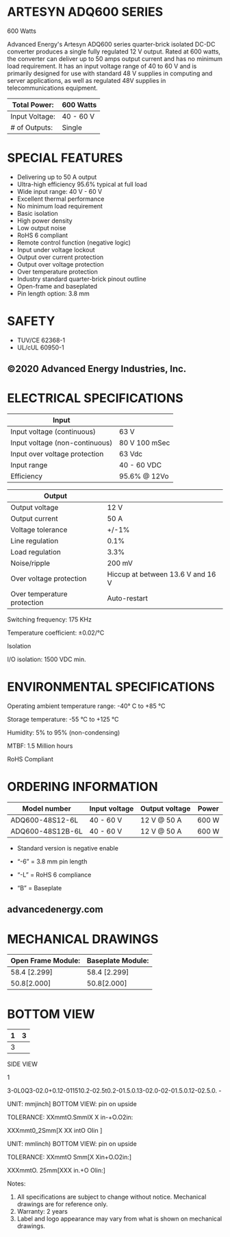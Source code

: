 # ARTESYN ADQ600 SERIES

600 Watts

Advanced Energy's Artesyn ADQ600 series quarter-brick isolated DC-DC converter produces a single fully regulated 12 V output. Rated at 600 watts, the converter can deliver up to 50 amps output current and has no minimum load requirement. It has an input voltage range of 40 to 60 V and is primarily designed for use with standard 48 V supplies in computing and server applications, as well as regulated 48V supplies in telecommunications equipment.

|Total Power:|600 Watts|
|---|---|
|Input Voltage:|40 - 60 V|
|# of Outputs:|Single|

# SPECIAL FEATURES

- Delivering up to 50 A output
- Ultra-high efficiency 95.6% typical at full load
- Wide input range: 40 V - 60 V
- Excellent thermal performance
- No minimum load requirement
- Basic isolation
- High power density
- Low output noise
- RoHS 6 compliant
- Remote control function (negative logic)
- Input under voltage lockout
- Output over current protection
- Output over voltage protection
- Over temperature protection
- Industry standard quarter-brick pinout outline
- Open-frame and baseplated
- Pin length option: 3.8 mm

# SAFETY

- TUV/CE 62368-1
- UL/cUL 60950-1

©2020 Advanced Energy Industries, Inc.
---
# ELECTRICAL SPECIFICATIONS

|Input| |
|---|---|
|Input voltage (continuous)|63 V|
|Input voltage (non-continuous)|80 V 100 mSec|
|Input over voltage protection|63 Vdc|
|Input range|40 - 60 VDC|
|Efficiency|95.6% @ 12Vo|

|Output| |
|---|---|
|Output voltage|12 V|
|Output current|50 A|
|Voltage tolerance|+/-1%|
|Line regulation|0.1%|
|Load regulation|3.3%|
|Noise/ripple|200 mV|
|Over voltage protection|Hiccup at between 13.6 V and 16 V|
|Over temperature protection|Auto-restart|

Switching frequency: 175 KHz

Temperature coefficient: ±0.02/°C

Isolation

I/O isolation: 1500 VDC min.

# ENVIRONMENTAL SPECIFICATIONS

Operating ambient temperature range: -40° C to +85 °C

Storage temperature: -55 °C to +125 °C

Humidity: 5% to 95% (non-condensing)

MTBF: 1.5 Million hours

RoHS Compliant

# ORDERING INFORMATION

|Model number|Input voltage|Output voltage|Power|
|---|---|---|---|
|ADQ600-48S12-6L|40 - 60 V|12 V @ 50 A|600 W|
|ADQ600-48S12B-6L|40 - 60 V|12 V @ 50 A|600 W|

- Standard version is negative enable

- “-6” = 3.8 mm pin length

- “-L” = RoHS 6 compliance

- “B” = Baseplate

advancedenergy.com
---
# MECHANICAL DRAWINGS

|Open Frame Module:|Baseplate Module:|
|---|---|
|58.4 [2.299]|58.4 [2.299]|
|50.8[2.000]|50.8[2.000]|

# BOTTOM VIEW

|1|3|
|---|---|
|3| |

SIDE VIEW

1

3-0L0Q3-02.0+0.12-011510.2-02.5t0.2-01.5.0.13-02.0-02-01.5.0.12-02.5.0. -

UNIT: mmjinch] BOTTOM VIEW: pin on upside

TOLERANCE: XXmmtO.SmmIX X in-+O.O2in:

XXXmmt0_2Smm[X XX intO OIin ]

UNIT: mmlinch) BOTTOM VIEW: pin on upside

TOLERANCE: XXmmtO Smm[X Xin+O.O2in:]

XXXmmtO. 25mm[XXX in.+O Olin:]

Notes:

1. All specifications are subject to change without notice. Mechanical drawings are for reference only.
2. Warranty: 2 years
3. Label and logo appearance may vary from what is shown on mechanical drawings.